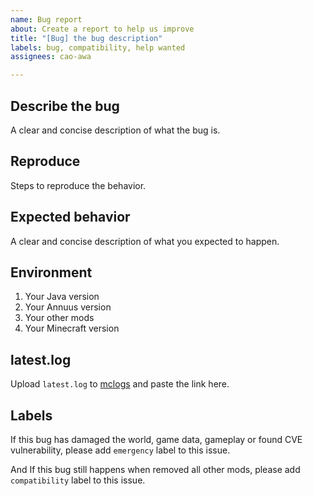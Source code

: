 ```yaml
---
name: Bug report
about: Create a report to help us improve
title: "[Bug] the bug description"
labels: bug, compatibility, help wanted
assignees: cao-awa

---
```


## Describe the bug
A clear and concise description of what the bug is.

## Reproduce
Steps to reproduce the behavior.

## Expected behavior
A clear and concise description of what you expected to happen.

## Environment
1. Your Java version
2. Your Annuus version
3. Your other mods
4. Your Minecraft version

## latest.log
Upload ```latest.log``` to [mclogs](https://mclo.gs/) and paste the link here.

## Labels
If this bug has damaged the world, game data, gameplay or found CVE vulnerability, please add ```emergency``` label to this issue.

And If this bug still happens when removed all other mods, please add ```compatibility``` label to this issue.
